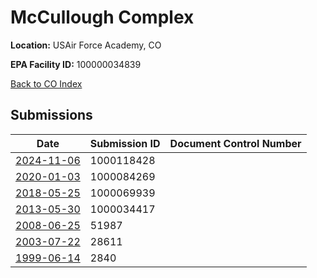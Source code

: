 # McCullough Complex 

**Location:** USAir Force Academy, CO

**EPA Facility ID:** 100000034839

[Back to CO Index](../../index.md)

## Submissions

| Date | Submission ID | Document Control Number |
|------|--------------|-------------------------|
| [2024-11-06](submissions/1000118428.md) | 1000118428 |  |
| [2020-01-03](submissions/1000084269.md) | 1000084269 |  |
| [2018-05-25](submissions/1000069939.md) | 1000069939 |  |
| [2013-05-30](submissions/1000034417.md) | 1000034417 |  |
| [2008-06-25](submissions/51987.md) | 51987 |  |
| [2003-07-22](submissions/28611.md) | 28611 |  |
| [1999-06-14](submissions/2840.md) | 2840 |  |
